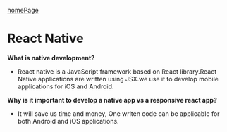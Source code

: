 [homePage](https://henok-6411.github.io/reading-notes) 

# React Native 

**What is native development?**

- React native is a JavaScript framework based on React library.React Native applications are written using JSX.we use it to develop mobile applications for iOS and Android.  

**Why is it important to develop a native app vs a responsive react app?**

- It will save us time and money, One writen code can be applicable for both Android and iOS applications. 

